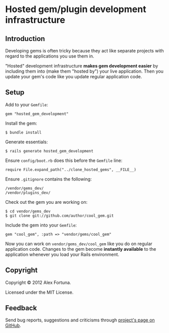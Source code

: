 
Hosted gem/plugin development infrastructure
============================================


Introduction
------------

Developing gems is often tricky because they act like separate projects with regard to the applications you use them in.

"Hosted" development infrastructure **makes gem development easier** by including them into (make them "hosted by") your live application.
Then you update your gem's code like you update regular application code.


Setup
-----

Add to your `Gemfile`:

~~~
gem "hosted_gem_development"
~~~

Install the gem:

~~~
$ bundle install
~~~

Generate essentials:

~~~
$ rails generate hosted_gem_development
~~~

Ensure `config/boot.rb` does this before the `Gemfile` line:

~~~
require File.expand_path("../clone_hosted_gems", __FILE__)
~~~

Ensure `.gitignore` contains the following:

~~~
/vendor/gems_dev/
/vendor/plugins_dev/
~~~

Check out the gem you are working on:

~~~
$ cd vendor/gems_dev
$ git clone git://github.com/author/cool_gem.git
~~~

Include the gem into your `Gemfile`:

~~~
gem "cool_gem", :path => "vendor/gems/cool_gem"
~~~


Now you can work on `vendor/gems_dev/cool_gem` like you do on regular
application code. Changes to the gem become **instantly available** to
the application whenever you load your Rails environment.


Copyright
---------

Copyright &copy; 2012 Alex Fortuna.

Licensed under the MIT License.


Feedback
--------

Send bug reports, suggestions and criticisms through [project's page on GitHub](http://github.com/dadooda/hosted_gem_development).
